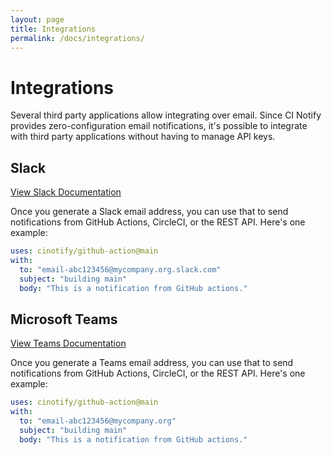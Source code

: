 ```yaml
---
layout: page
title: Integrations
permalink: /docs/integrations/
---
```


# Integrations

Several third party applications allow integrating over email. Since CI
Notify provides zero-configuration email notifications, it's possible
to integrate with third party applications without having to manage API keys.

## Slack

[View Slack Documentation](https://slack.com/help/articles/206819278-Send-emails-to-Slack)

Once you generate a Slack email address, you can use that to send
notifications from GitHub Actions, CircleCI, or the REST API. Here's one example:

```yaml
uses: cinotify/github-action@main
with:
  to: "email-abc123456@mycompany.org.slack.com"
  subject: "building main"
  body: "This is a notification from GitHub actions."
```

## Microsoft Teams

[View Teams Documentation](https://support.microsoft.com/en-au/office/send-an-email-to-a-channel-in-teams-d91db004-d9d7-4a47-82e6-fb1b16dfd51e)

Once you generate a Teams email address, you can use that to send
notifications from GitHub Actions, CircleCI, or the REST API. Here's one example:

```yaml
uses: cinotify/github-action@main
with:
  to: "email-abc123456@mycompany.org"
  subject: "building main"
  body: "This is a notification from GitHub actions."
```
